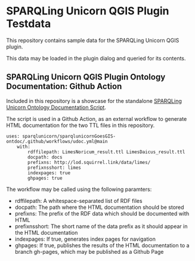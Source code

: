 # SPARQLing Unicorn QGIS Plugin Testdata

This repository contains sample data for the SPARQLing Unicorn QGIS plugin.

This data may be loaded in the plugin dialog and queried for its contents.

## SPARQLing Unicorn QGIS Plugin Ontology Documentation: Github Action

Included in this repository is a showcase for the standalone [SPARQLing Unicorn Ontology Documentation Script](https://github.com/sparqlunicorn/sparqlunicornGoesGIS-ontdoc).

The script is used in a Github Action, as an external workflow to generate HTML documentation for the two TTL files in this repository.

```
uses: sparqlunicorn/sparqlunicornGoesGIS-ontdoc/.github/workflows/udoc.yml@main
    with: 
        rdffilepath: LimesNoricum_result.ttl LimesDaicus_result.ttl
        docpath: docs
        prefixns: http://lod.squirrel.link/data/limes/
        prefixnsshort: limes
        indexpages: true
        ghpages: true
```

The workflow may be called using the following paramters:
* rdffilepath: A whitespace-separated list of RDF files
* docpath: The path where the HTML documentation should be stored
* prefixns: The prefix of the RDF data which should be documented with HTML
* prefixnsshort: The short name of the data prefix as it should appear in the HTML documentation
* indexpages: If true, generates index pages for navigation
* ghpages: If true, publishes the results of the HTML documentation to a branch gh-pages, which may be published as a Github Page

